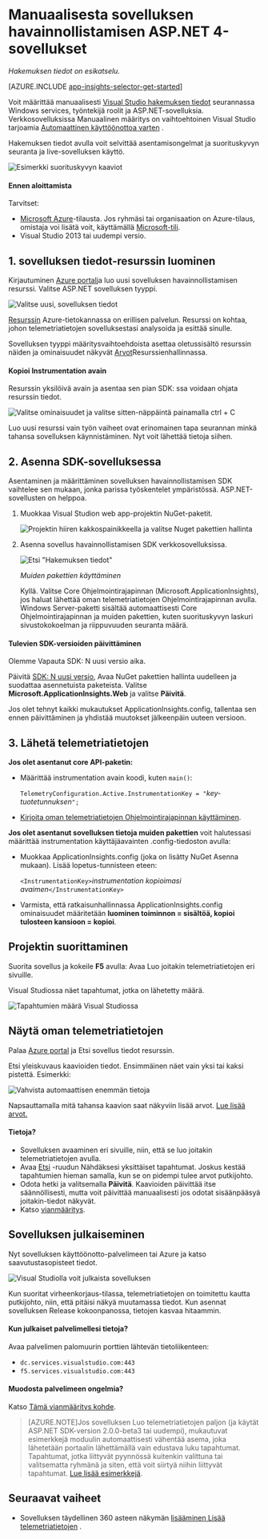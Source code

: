 <properties
    pageTitle="Tietoja Windows sovelluspalveluja ja työntekijä roolit | Microsoft Azure"
    description="Lisää sovellus havainnollistamisen SDK manuaalisesti ASP.NET-sovelluksen käyttö, käytettävyys ja suorituskyvyn analysointia varten."
    services="application-insights"
    documentationCenter=".net"
    authors="alancameronwills"
    manager="douge"/>

<tags
    ms.service="application-insights"
    ms.workload="tbd"
    ms.tgt_pltfrm="ibiza"
    ms.devlang="na"
    ms.topic="get-started-article"
    ms.date="08/30/2016"
    ms.author="awills"/>


# <a name="manually-configure-application-insights-for-aspnet-4-applications"></a>Manuaalisesta sovelluksen havainnollistamisen ASP.NET 4-sovellukset

*Hakemuksen tiedot on esikatselu.*

[AZURE.INCLUDE [app-insights-selector-get-started](../../includes/app-insights-selector-get-started.md)]

Voit määrittää manuaalisesti [Visual Studio hakemuksen tiedot](app-insights-overview.md) seurannassa Windows services, työntekijä roolit ja ASP.NET-sovelluksia. Verkkosovelluksissa Manuaalinen määritys on vaihtoehtoinen Visual Studio tarjoamia [Automaattinen käyttöönottoa varten](app-insights-asp-net.md) .

Hakemuksen tiedot avulla voit selvittää asentamisongelmat ja suorituskyvyn seuranta ja live-sovelluksen käyttö.

![Esimerkki suorituskyvyn kaaviot](./media/app-insights-windows-services/10-perf.png)


#### <a name="before-you-start"></a>Ennen aloittamista

Tarvitset:

* [Microsoft Azure](http://azure.com)-tilausta. Jos ryhmäsi tai organisaation on Azure-tilaus, omistaja voi lisätä voit, käyttämällä [Microsoft-tili](http://live.com).
* Visual Studio 2013 tai uudempi versio.



## <a name="add"></a>1. sovelluksen tiedot-resurssin luominen

Kirjautuminen [Azure portal](https://portal.azure.com/)ja luo uusi sovelluksen havainnollistamisen resurssi. Valitse ASP.NET sovelluksen tyyppi.

![Valitse uusi, sovelluksen tiedot](./media/app-insights-windows-services/01-new-asp.png)

[Resurssin](app-insights-resources-roles-access-control.md) Azure-tietokannassa on erillisen palvelun. Resurssi on kohtaa, johon telemetriatietojen sovelluksestasi analysoida ja esittää sinulle.

Sovelluksen tyyppi määritysvaihtoehdoista asettaa oletussisältö resurssin näiden ja ominaisuudet näkyvät [Arvot](app-insights-metrics-explorer.md)Resurssienhallinnassa.

#### <a name="copy-the-instrumentation-key"></a>Kopioi Instrumentation avain

Resurssin yksilöivä avain ja asentaa sen pian SDK: ssa voidaan ohjata resurssin tiedot.

![Valitse ominaisuudet ja valitse sitten-näppäintä painamalla ctrl + C](./media/app-insights-windows-services/02-props-asp.png)

Luo uusi resurssi vain työn vaiheet ovat erinomainen tapa seurannan minkä tahansa sovelluksen käynnistäminen. Nyt voit lähettää tietoja siihen.

## <a name="sdk"></a>2. Asenna SDK-sovelluksessa

Asentaminen ja määrittäminen sovelluksen havainnollistamisen SDK vaihtelee sen mukaan, jonka parissa työskentelet ympäristössä. ASP.NET-sovellusten on helppoa.

1. Muokkaa Visual Studion web app-projektin NuGet-paketit.

    ![Projektin hiiren kakkospainikkeella ja valitse Nuget pakettien hallinta](./media/app-insights-windows-services/03-nuget.png)

2. Asenna sovellus havainnollistamisen SDK verkkosovelluksissa.

    ![Etsi "Hakemuksen tiedot"](./media/app-insights-windows-services/04-ai-nuget.png)

    *Muiden pakettien käyttäminen*

    Kyllä. Valitse Core Ohjelmointirajapinnan (Microsoft.ApplicationInsights), jos haluat lähettää oman telemetriatietojen Ohjelmointirajapinnan avulla. Windows Server-paketti sisältää automaattisesti Core Ohjelmointirajapinnan ja muiden pakettien, kuten suorituskyvyn laskuri sivustokokoelman ja riippuvuuden seuranta määrä. 

#### <a name="to-upgrade-to-future-sdk-versions"></a>Tulevien SDK-versioiden päivittäminen

Olemme Vapauta SDK: N uusi versio aika.

Päivitä [SDK: N uusi versio](https://github.com/Microsoft/ApplicationInsights-dotnet-server/releases/), Avaa NuGet pakettien hallinta uudelleen ja suodattaa asennetuista paketeista. Valitse **Microsoft.ApplicationInsights.Web** ja valitse **Päivitä**.

Jos olet tehnyt kaikki mukautukset ApplicationInsights.config, tallentaa sen ennen päivittäminen ja yhdistää muutokset jälkeenpäin uuteen versioon.


## <a name="3-send-telemetry"></a>3. Lähetä telemetriatietojen


**Jos olet asentanut core API-paketin:**

* Määrittää instrumentation avain koodi, kuten `main()`: 

    `TelemetryConfiguration.Active.InstrumentationKey = "`*key-tuotetunnuksen*`";` 

* [Kirjoita oman telemetriatietojen Ohjelmointirajapinnan käyttäminen](app-insights-api-custom-events-metrics.md#ikey).


**Jos olet asentanut sovelluksen tietoja muiden pakettien** voit halutessasi määrittää instrumentation käyttäjäavainten .config-tiedoston avulla:

* Muokkaa ApplicationInsights.config (joka on lisätty NuGet Asenna mukaan). Lisää lopetus-tunnisteen eteen:

    `<InstrumentationKey>`*instrumentation kopioimasi avaimen*`</InstrumentationKey>`

* Varmista, että ratkaisunhallinnassa ApplicationInsights.config ominaisuudet määritetään **luominen toiminnon = sisältöä, kopioi tulosteen kansioon = kopioi**.




## <a name="run"></a>Projektin suorittaminen

Suorita sovellus ja kokeile **F5** avulla: Avaa Luo joitakin telemetriatietojen eri sivuille.

Visual Studiossa näet tapahtumat, jotka on lähetetty määrä.

![Tapahtumien määrä Visual Studiossa](./media/app-insights-windows-services/appinsights-09eventcount.png)

## <a name="monitor"></a>Näytä oman telemetriatietojen

Palaa [Azure portal](https://portal.azure.com/) ja Etsi sovellus tiedot resurssin.


Etsi yleiskuvaus kaavioiden tiedot. Ensimmäinen näet vain yksi tai kaksi pistettä. Esimerkki:

![Vahvista automaattisen enemmän tietoja](./media/app-insights-windows-services/12-first-perf.png)

Napsauttamalla mitä tahansa kaavion saat näkyviin lisää arvot. [Lue lisää arvot.](app-insights-web-monitor-performance.md)

#### <a name="no-data"></a>Tietoja?

* Sovelluksen avaaminen eri sivuille, niin, että se luo joitakin telemetriatietojen avulla.
* Avaa [Etsi](app-insights-diagnostic-search.md) -ruudun Nähdäksesi yksittäiset tapahtumat. Joskus kestää tapahtumien hieman samalla, kun se on pidempi tulee arvot putkijohto.
* Odota hetki ja valitsemalla **Päivitä**. Kaavioiden päivittää itse säännöllisesti, mutta voit päivittää manuaalisesti jos odotat sisäänpääsyä joitakin-tiedot näkyvät.
* Katso [vianmääritys](app-insights-troubleshoot-faq.md).

## <a name="publish-your-app"></a>Sovelluksen julkaiseminen

Nyt sovelluksen käyttöönotto-palvelimeen tai Azure ja katso saavutustasopisteet tiedot.

![Visual Studiolla voit julkaista sovelluksen](./media/app-insights-windows-services/15-publish.png)

Kun suoritat virheenkorjaus-tilassa, telemetriatietojen on toimitettu kautta putkijohto, niin, että pitäisi näkyä muutamassa tiedot. Kun asennat sovelluksen Release kokoonpanossa, tietojen kasvaa hitaammin.

#### <a name="no-data-after-you-publish-to-your-server"></a>Kun julkaiset palvelimellesi tietoja?

Avaa palvelimen palomuurin porttien lähtevän tietoliikenteen:

+ `dc.services.visualstudio.com:443`
+ `f5.services.visualstudio.com:443`


#### <a name="trouble-on-your-build-server"></a>Muodosta palvelimeen ongelmia?

Katso [Tämä vianmääritys kohde](app-insights-asp-net-troubleshoot-no-data.md#NuGetBuild).

> [AZURE.NOTE]Jos sovelluksen Luo telemetriatietojen paljon (ja käytät ASP.NET SDK-version 2.0.0-beta3 tai uudempi), mukautuvat esimerkkejä moduulin automaattisesti vähentää asema, joka lähetetään portaalin lähettämällä vain edustava luku tapahtumat. Tapahtumat, jotka liittyvät pyynnössä kuitenkin valittuna tai valitsematta ryhmänä ja siten, että voit siirtyä niihin liittyvät tapahtumat. 
> [Lue lisää esimerkkejä](app-insights-sampling.md).




## <a name="next-steps"></a>Seuraavat vaiheet

* Sovelluksen täydellinen 360 asteen näkymän [lisääminen Lisää telemetriatietojen](app-insights-asp-net-more.md) .



